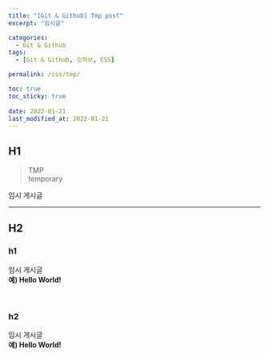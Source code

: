 ```yaml
---
title: "[Git & Github] Tmp post"
excerpt: "임시글"

categories:
  - Git & Github
tags:
  - [Git & Github, 깃허브, CSS]

permalink: /css/tmp/

toc: true
toc_sticky: true
 
date: 2022-01-21
last_modified_at: 2022-01-21
---
```


## H1

>TMP<br>
>temporary

임시 게시글

---

## H2

### h1

임시 게시글<br>
**예) Hello World!**

<br>

### h2

임시 게시글<br>
**예) Hello World!**
